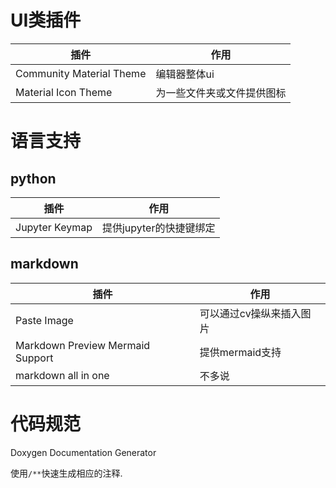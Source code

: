 # UI类插件

插件|作用
-|-
Community Material Theme|编辑器整体ui
Material Icon Theme|为一些文件夹或文件提供图标


# 语言支持

## python

插件|作用
-|-
Jupyter Keymap|提供jupyter的快捷键绑定


## markdown
插件|作用
-|-
Paste Image|可以通过cv操纵来插入图片
Markdown Preview Mermaid Support|提供mermaid支持
markdown all in one|不多说

# 代码规范

Doxygen Documentation Generator

使用`/**`快速生成相应的注释.